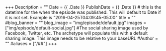 +++
Description = ""
Date = {{ .Date }}
PublishDate = {{ .Date }} # this is the datetime for the when the epsiode was published. This will default to Date if it is not set. Example is "2016-04-25T04:09:45-05:00"
title = ""
#blog_banner = ""
blog_image = "img/episode/default.jpg"
images = ["img/episode/default-social.jpg"] #The social sharing image used by Facebook, Twitter, etc. The archetype will populate this with a default sharing image. This image needs to be relative to your baseURL
#Author = ""
#aliases = ["/##"]
+++
